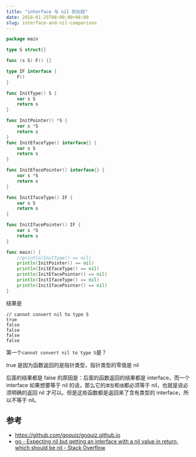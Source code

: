 ```yaml
---
title: "interface 与 nil 的比较"
date: 2018-01-25T08:00:00+08:00
slug: interface-and-nil-comparison
---
```


```go
package main

type S struct{}

func (s S) F() {}

type IF interface {
	F()
}

func InitType() S {
	var s S
	return s
}

func InitPointer() *S {
	var s *S
	return s
}
func InitEfaceType() interface{} {
	var s S
	return s
}

func InitEfacePointer() interface{} {
	var s *S
	return s
}

func InitIfaceType() IF {
	var s S
	return s
}

func InitIfacePointer() IF {
	var s *S
	return s
}

func main() {
	//println(InitType() == nil)
	println(InitPointer() == nil)
	println(InitEfaceType() == nil)
	println(InitEfacePointer() == nil)
	println(InitIfaceType() == nil)
	println(InitIfacePointer() == nil)
}

```

结果是

```plain
// cannot convert nil to type S
true
false
false
false
false
```

第一个`cannot convert nil to type S`是？

true 是因为函数返回的是指针类型，指针类型的零值是 nil

后面的结果都是 false 的原因是：后面的函数返回的结果都是 interface，而一个 interface 如果想要等于 nil 的话，那么它的`类型`和`值`都必须等于 nil，也就是说必须明确的返回 nil 才可以。但是这些函数都是返回来了含有类型的 interface，所以不等于 nil。

## 参考
* https://github.com/goquiz/goquiz.github.io
* [go - Expecting nil but getting an interface with a nil value in return, which should be nil - Stack Overflow][1]

[1]: https://stackoverflow.com/questions/26845572/expecting-nil-but-getting-an-interface-with-a-nil-value-in-return-which-should